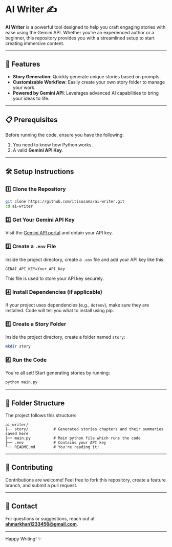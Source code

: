 
# AI Writer ✍️

**AI Writer** is a powerful tool designed to help you craft engaging stories with ease using the Gemini API. Whether you're an experienced author or a beginner, this repository provides you with a streamlined setup to start creating immersive content.

---

## 🚀 Features

- **Story Generation**: Quickly generate unique stories based on prompts.
- **Customizable Workflow**: Easily create your own story folder to manage your work.
- **Powered by Gemini API**: Leverages advanced AI capabilities to bring your ideas to life.

---

## 📋 Prerequisites

Before running the code, ensure you have the following:

1. You need to know how Python works.
2. A valid **Gemini API Key**.

---

## 🛠️ Setup Instructions

### 1️⃣ Clone the Repository

```bash
git clone https://github.com/itisusama/ai-writer.git
cd ai-writer
```

### 2️⃣ Get Your Gemini API Key

Visit the [Gemini API portal](https://geminiapi.com) and obtain your API key.

### 3️⃣ Create a `.env` File

Inside the project directory, create a `.env` file and add your API key like this:

```plaintext
GENAI_API_KEY=Your_API_Key
```

This file is used to store your API key securely.

### 4️⃣ Install Dependencies (if applicable)

If your project uses dependencies (e.g., `dotenv`), make sure they are installed. Code will tell you what to install using pip.

### 5️⃣ Create a Story Folder

Inside the project directory, create a folder named `story`:

```bash
mkdir story
```

### 6️⃣ Run the Code

You're all set! Start generating stories by running:

```bash
python main.py
```

---

## 🧳 Folder Structure

The project follows this structure:

```
ai-writer/
├── story/           # Generated stories chapters and their summaries saved here
├── main.py          # Main python file which runs the code
├── .env             # Contains your API key
└── README.md        # You're reading it!
```

---

## 🤝 Contributing

Contributions are welcome! Feel free to fork this repository, create a feature branch, and submit a pull request. 

---

## 📧 Contact

For questions or suggestions, reach out at **ahmarkhan1233456@gmail.com**.

---

Happy Writing! ✨
